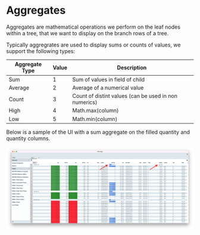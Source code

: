 # Aggregates

Aggregates are mathematical operations we perform on the leaf nodes within a tree, that we want to display on the branch
rows of a tree.

Typically aggregrates are used to display sums or counts of values, we support the following types:

| Aggregate Type | Value | Description                                           |
| -------------- | ----- | ----------------------------------------------------- |
| Sum            | 1     | Sum of values in field of child                       |
| Average        | 2     | Average of a numerical value                          |
| Count          | 3     | Count of distint values (can be used in non numerics) |
| High           | 4     | Math.max(column)                                      |
| Low            | 5     | Math.min(column)                                      |

Below is a sample of the UI with a sum aggregate on the filled quantity and quantity columns.

![Aggregates](./aggregates.png)
